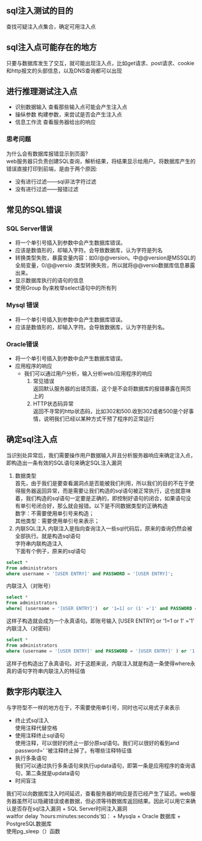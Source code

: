 ## sql注入测试的目的  

查找可疑注入点集合，确定可用注入点

## sql注入点可能存在的地方  

只要与数据库发生了交互，就可能出现注入点，比如get请求、post请求、cookie和http报文的头部信息，以及DNS查询都可以出现  
    
## 进行推理测试注入点  

+ 识别数据输入
		查看那些输入点可能会产生注入点
+ 操纵参数
		构建参数，来尝试是否会产生注入点
+ 信息工作流
		查看服务器给出的响应
### 思考问题
为什么会有数据库报错显示到页面?   
web服务器只负责创建SQL查询，解析结果，将结果显示给用户。将数据库产生的错误直接打印到前端，是由于两个原因:
+ 没有进行过滤——sql非法字符过滤
+ 没有进行过滤——报错过滤

## 常见的SQL错误
### SQL Server错误
+ 将一个单引号插入到参数中会产生数据库错误。
+ 应该是数值形的，却输入字符。会导致数据库，认为字符是列名
+ 转换类型失败，暴露变量内容：如0/@@version。中@@version是MSSQL的全局变量，0/@@versio .类型转换失败，所以就将@@versio数据库信息暴露出来。
+ 显示数据库执行的语句的信息
+ 使用Group By来枚举select语句中的所有列
### Mysql 错误
+ 将一个单引号插入到参数中会产生数据库错误。
+ 应该是数值形的，却输入字符。会导致数据库，认为字符是列名。
### Oracle错误
+ 将一个单引号插入到参数中会产生数据库错误。  
+ 应用程序的响应  
    + 我们可以通过用户分析，输入分析web/应用程序的响应
        1. 常见错误  
        返回默认服务器的出错页面，这个是不会将数据库的报错暴露在网页上的
        2. HTTP状态码异常  
        返回不寻常的http状态码，比如302和500.收到302或者500是个好事情，说明我们已经以某种方式干预了程序的正常运行

## 确定sql注入点
当识别处异常后，我们需要操作用户数据输入并且分析服务器响应来确定注入点，即构造出一条有效的SQL语句来确定SQL注入漏洞
1. 数据类型  
首先，由于我们是要查看漏洞点是否能被我们利用，所以我们的目的不在于使得服务器返回异常，而是需要让我们构造的sql语句被正常执行，这也就意味着，我们构造的sql语句一定要是正确的，即控制好语句的闭合，如果语句没有单引号闭合好，那么就会报错。以下是不同数据类型的正确构造  
数字：不需要使用单引号来构造；  
其他类型：需要使用单引号来表示；
2. 内联SQL注入
内联注入是指向查询注入一些sql代码后，原来的查询仍然会被全部执行。就是构造sql语句  
字符串内联构造注入  
下面有个例子，原来的sql语句

```sql      
select *
From administrators
where username = '[USER ENTRY]' and PASSWORD = '[USER ENTRY]';
```


内联注入（对账号）

```sql
select *
From administrators
where[ (username = '[USER ENTRY]')  or '1=1] or (1' ='1' and PASSWORD = '[USER ENTRY]';) 
```


这样子构造就会成为一个永真语句。即账号输入 [USER ENTRY]  or '1=1 or 1' ='1' 
内联注入（对密码）

```sql
select *
From administrators
where (username = '[USER ENTRY]' and PASSWORD = '[USER ENTRY]' ) or '1'='1';
```


这样子也构造出了永真语句。对于这题来说，内联注入就是构造一条使得where永真的语句字符串内联注入的特征值

## 数字形内联注入  
与字符型不一样的地方在于，不需要使用单引号，同时也可以用式子来表示  

+ 终止式sql注入  
使用注释代替空格
+ 使用注释终止sql语句  
使用注释，可以很好的终止一部分原sql语句。我们可以很好的看到and password=' '被注释终止掉了。有哪些注释特征值
+ 执行多条语句  
我们可以通过执行多条语句来执行updata语句，即第一条是应用程序的查询语句，第二条就是updata语句
+ 时间盲注  

我们可以向数据库注入时间延迟，查看服务器的响应是否已经产生了延迟。web服务器虽然可以隐藏错误或者数据，但必须等待数据库返回结果。因此可以用它来确认是否存在sql注入漏洞
    + SQL Server时间注入漏洞  
    waitfor delay 'hours:minutes:seconds'如：
    + Mysqla
    + Oracle 数据库
    + PostgreSQL数据库  
    使用pg_sleep（）函数
    
